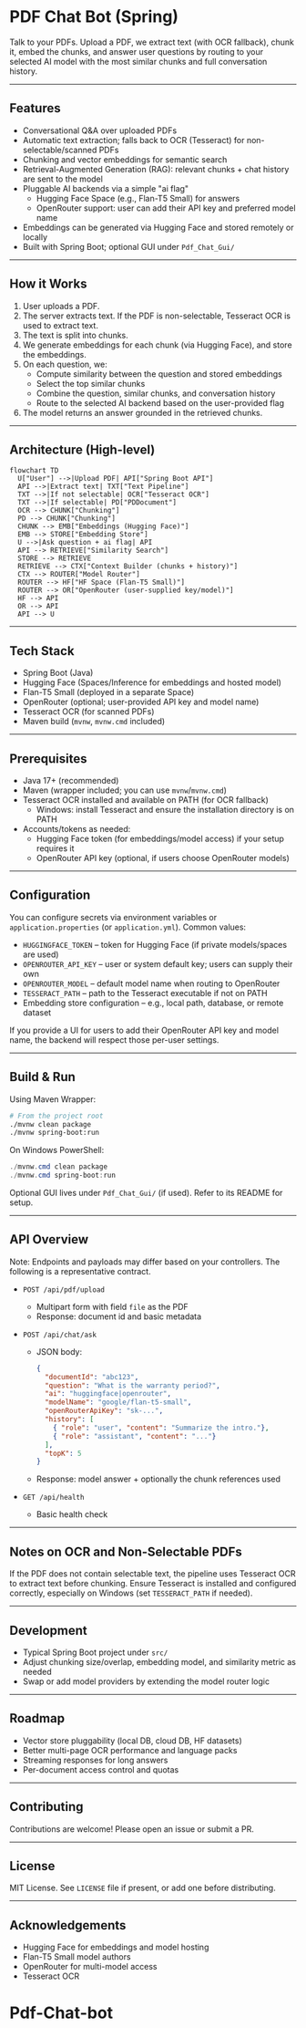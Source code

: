 ﻿# PDF Chat Bot (Spring)

Talk to your PDFs. Upload a PDF, we extract text (with OCR fallback), chunk it, embed the chunks, and answer user questions by routing to your selected AI model with the most similar chunks and full conversation history.

---

## Features

- Conversational Q&A over uploaded PDFs
- Automatic text extraction; falls back to OCR (Tesseract) for non-selectable/scanned PDFs
- Chunking and vector embeddings for semantic search
- Retrieval-Augmented Generation (RAG): relevant chunks + chat history are sent to the model
- Pluggable AI backends via a simple "ai flag"
  - Hugging Face Space (e.g., Flan-T5 Small) for answers
  - OpenRouter support: user can add their API key and preferred model name
- Embeddings can be generated via Hugging Face and stored remotely or locally
- Built with Spring Boot; optional GUI under `Pdf_Chat_Gui/`

---

## How it Works

1. User uploads a PDF.
2. The server extracts text. If the PDF is non-selectable, Tesseract OCR is used to extract text.
3. The text is split into chunks.
4. We generate embeddings for each chunk (via Hugging Face), and store the embeddings.
5. On each question, we:
   - Compute similarity between the question and stored embeddings
   - Select the top similar chunks
   - Combine the question, similar chunks, and conversation history
   - Route to the selected AI backend based on the user-provided flag
6. The model returns an answer grounded in the retrieved chunks.

---

## Architecture (High-level)

```mermaid
flowchart TD
  U["User"] -->|Upload PDF| API["Spring Boot API"]
  API -->|Extract text| TXT["Text Pipeline"]
  TXT -->|If not selectable| OCR["Tesseract OCR"]
  TXT -->|If selectable| PD["PDDocument"]
  OCR --> CHUNK["Chunking"]
  PD --> CHUNK["Chunking"]
  CHUNK --> EMB["Embeddings (Hugging Face)"]
  EMB --> STORE["Embedding Store"]
  U -->|Ask question + ai flag| API
  API --> RETRIEVE["Similarity Search"]
  STORE --> RETRIEVE
  RETRIEVE --> CTX["Context Builder (chunks + history)"]
  CTX --> ROUTER["Model Router"]
  ROUTER --> HF["HF Space (Flan-T5 Small)"]
  ROUTER --> OR["OpenRouter (user-supplied key/model)"]
  HF --> API
  OR --> API
  API --> U
```

---

## Tech Stack

- Spring Boot (Java)
- Hugging Face (Spaces/Inference for embeddings and hosted model)
- Flan-T5 Small (deployed in a separate Space)
- OpenRouter (optional; user-provided API key and model name)
- Tesseract OCR (for scanned PDFs)
- Maven build (`mvnw`, `mvnw.cmd` included)

---

## Prerequisites

- Java 17+ (recommended)
- Maven (wrapper included; you can use `mvnw`/`mvnw.cmd`)
- Tesseract OCR installed and available on PATH (for OCR fallback)
  - Windows: install Tesseract and ensure the installation directory is on PATH
- Accounts/tokens as needed:
  - Hugging Face token (for embeddings/model access) if your setup requires it
  - OpenRouter API key (optional, if users choose OpenRouter models)

---

## Configuration

You can configure secrets via environment variables or `application.properties` (or `application.yml`). Common values:

- `HUGGINGFACE_TOKEN` – token for Hugging Face (if private models/spaces are used)
- `OPENROUTER_API_KEY` – user or system default key; users can supply their own
- `OPENROUTER_MODEL` – default model name when routing to OpenRouter
- `TESSERACT_PATH` – path to the Tesseract executable if not on PATH
- Embedding store configuration – e.g., local path, database, or remote dataset

If you provide a UI for users to add their OpenRouter API key and model name, the backend will respect those per-user settings.

---

## Build & Run

Using Maven Wrapper:

```bash
# From the project root
./mvnw clean package
./mvnw spring-boot:run
```

On Windows PowerShell:

```powershell
./mvnw.cmd clean package
./mvnw.cmd spring-boot:run
```

Optional GUI lives under `Pdf_Chat_Gui/` (if used). Refer to its README for setup.

---

## API Overview

Note: Endpoints and payloads may differ based on your controllers. The following is a representative contract.

- `POST /api/pdf/upload`
  - Multipart form with field `file` as the PDF
  - Response: document id and basic metadata

- `POST /api/chat/ask`
  - JSON body:
    ```json
    {
      "documentId": "abc123",
      "question": "What is the warranty period?",
      "ai": "huggingface|openrouter",
      "modelName": "google/flan-t5-small",
      "openRouterApiKey": "sk-...", 
      "history": [
        { "role": "user", "content": "Summarize the intro."},
        { "role": "assistant", "content": "..."}
      ],
      "topK": 5
    }
    ```
  - Response: model answer + optionally the chunk references used

- `GET /api/health`
  - Basic health check

---

## Notes on OCR and Non-Selectable PDFs

If the PDF does not contain selectable text, the pipeline uses Tesseract OCR to extract text before chunking. Ensure Tesseract is installed and configured correctly, especially on Windows (set `TESSERACT_PATH` if needed).

---

## Development

- Typical Spring Boot project under `src/`
- Adjust chunking size/overlap, embedding model, and similarity metric as needed
- Swap or add model providers by extending the model router logic

---

## Roadmap

- Vector store pluggability (local DB, cloud DB, HF datasets)
- Better multi-page OCR performance and language packs
- Streaming responses for long answers
- Per-document access control and quotas

---

## Contributing

Contributions are welcome! Please open an issue or submit a PR.

---

## License

MIT License. See `LICENSE` file if present, or add one before distributing.

---

## Acknowledgements

- Hugging Face for embeddings and model hosting
- Flan-T5 Small model authors
- OpenRouter for multi-model access
- Tesseract OCR

# Pdf-Chat-bot

